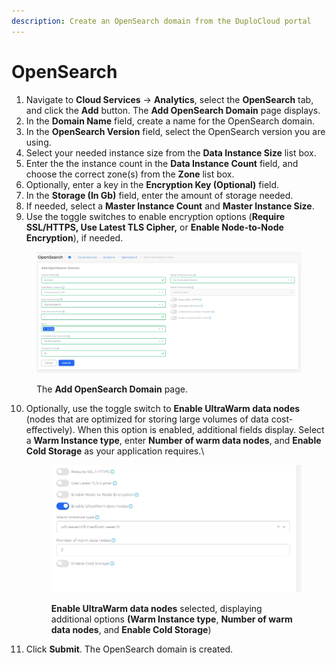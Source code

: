 ```yaml
---
description: Create an OpenSearch domain from the DuploCloud portal
---
```


# OpenSearch

1. Navigate to **Cloud Services** -> **Analytics**, select the **OpenSearch** tab, and click the **Add** button. The **Add OpenSearch Domain** page displays.&#x20;
2. In the **Domain Name** field, create a name for the OpenSearch domain.
3. In the **OpenSearch Version** field, select the OpenSearch version you are using.
4. Select your needed instance size from the **Data Instance Size** list box.
5. Enter the the instance count in the **Data Instance Count** field, and choose the correct zone(s) from the **Zone** list box.
6. Optionally, enter a key in the **Encryption Key (Optional)** field.&#x20;
7. In the **Storage (In Gb)** field, enter the amount of storage needed.&#x20;
8. If needed, select a **Master Instance Count** and **Master Instance Size**.&#x20;
9. Use the toggle switches to enable encryption options (**Require SSL/HTTPS, Use Latest TLS Cipher,** or **Enable Node-to-Node Encryption**), if needed.

<figure><img src="../../.gitbook/assets/screenshot-nimbusweb.me-2024.02.19-16_53_50.png" alt=""><figcaption><p>The <strong>Add OpenSearch Domain</strong> page.</p></figcaption></figure>

10. Optionally, use the toggle switch to **Enable UltraWarm data nodes** (nodes that are optimized for storing large volumes of data cost-effectively). When this option is enabled, additional fields display. Select a **Warm Instance type**, enter **Number of warm data nodes**, and **Enable Cold Storage** as your application requires.\


    <figure><img src="../../.gitbook/assets/screenshot-nimbusweb.me-2024.02.27-14_39_49.png" alt=""><figcaption><p><strong>Enable UltraWarm data nodes</strong> selected, displaying additional options <strong>(Warm Instance type</strong>, <strong>Number of warm data nodes</strong>, and <strong>Enable Cold Storage</strong>)</p></figcaption></figure>
11. Click **Submit**. The OpenSearch domain is created.&#x20;

